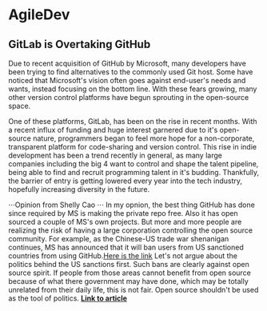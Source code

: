 # AgileDev

## GitLab is Overtaking GitHub

Due to recent acquisition of GitHub by Microsoft, many developers have been trying to find alternatives to the commonly used Git host. Some have noticed that Microsoft's vision often goes against end-user's needs and wants, instead focusing on the bottom line. With these fears growing, many other version control platforms have begun sprouting in the open-source space.

One of these platforms, GitLab, has been on the rise in recent months. With a recent influx of funding and huge interest garnered due to it's open-source nature, programmers began to feel more hope for a non-corporate, transparent platform for code-sharing and version control. This rise in indie development has been a trend recently in general, as many large companies including the big 4 want to control and shape the talent pipeline, being able to find and recruit programming talent in it's budding. Thankfully, the barrier of entry is getting lowered every year into the tech industry, hopefully increasing diversity in the future.

  ⋅⋅⋅Opinion from Shelly Cao
  ⋅⋅⋅ In my opnion, the best thing GitHub has done since required by MS is making the private repo free. Also it has open sourced a couple of MS's own projects. But more and more people are realizing the risk of having a large corporation controlling the open source community. For example, as the Chinese-US trade war shenanigan continues, MS has announced that it will ban users from US sanctioned countries from using GitHub.[Here is the link](https://www.theinquirer.net/inquirer/news/3079700/github-starts-users-iran-north-korea-syria) Let's not argue about the politics behind the US sanctions first. Such bans are clearly against open source spirit. If people from those areas cannot benefit from open source because of what there government may have done, which may be totally unrelated from their daily life, this is not fair. Open source shouldn't be used as the tool of politics. 
**[Link to article](https://towardsdatascience.com/gitlab-is-overtaking-github-a0bbb0a8d926)**

